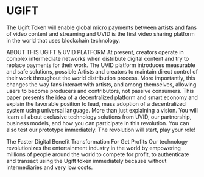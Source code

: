 # UGIFT
The Ugift Token will enable global micro payments between artists and fans of video content and streaming and UVID is the first video sharing platform in the world that uses blockchain technology.

ABOUT THIS UGIFT & UVID PLATFORM
At present, creators operate in complex intermediate networks when distribute digital content and try to replace payments for their work. The UVID platform introduces measurable and safe solutions, possible Artists and creators to maintain direct control of their work throughout the world distribution process. More importantly, this changes the way fans interact with artists, and among themselves, allowing users to become producers and contributors, not passive consumers. This paper presents the idea of a decentralized platform and smart economy and explain the favorable position to lead, mass adoption of a decentralized system using universal language. More than just explaining a vision. You will learn all about exclusive technology solutions from UVID, our partnership, business models, and how you can participate in this revolution. You can also test our prototype immediately. The revolution will start, play your role!

The Faster Digital Benefit Transformation For Get Profits
Our technology revolutionizes the entertainment industry in the world by empowering millions of people around the world to compete for profit, to authenticate and transact using the Ugift token immediately because without intermediaries and very low costs.
